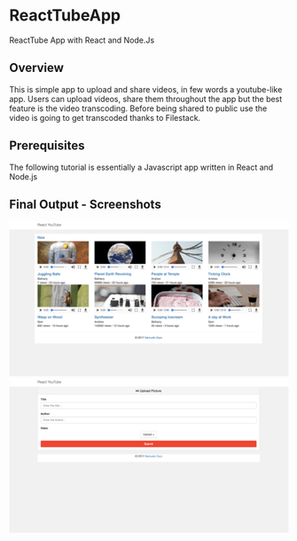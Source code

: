 # ReactTubeApp
ReactTube App with React and Node.Js

## Overview
This is simple app to upload and share videos, in few words a youtube-like app.
Users can upload videos, share them throughout the app but the best feature is the video transcoding. Before being shared to public use the video is going to get transcoded thanks to Filestack.

## Prerequisites
The following tutorial is essentially a Javascript app written in React and Node.js

## Final Output - Screenshots
                      
![Screen 1](screenshot/screen1.png)
![Screen 2](screenshot/screen2.png)
